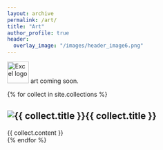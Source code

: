 ```yaml
---
layout: archive
permalink: /art/
title: "Art"
author_profile: true
header:
  overlay_image: "/images/header_image6.png"
---
```

<img src="{{ site.url }}{{site.baseurl }}/images/Excellogo.png" alt="Excel logo" width="50"/>
art coming soon.



{% for collect in site.collections %}
  <div class="collection">
    <h2><img src="{{ site.url }}{{site.baseurl }}{{collection.image_path}}"" alt="{{ collect.title }}" />{{ collect.title }}</h2>
    {{ collect.content }}
  </div>
{% endfor %}

